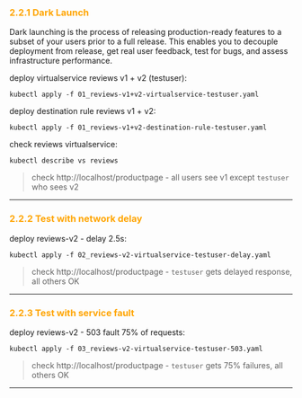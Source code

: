 ### <font color="orange"> 2.2.1 Dark Launch </font>
Dark launching is the process of releasing production-ready features to a subset of your users prior to a full release. This enables you to decouple deployment from release, get real user feedback, test for bugs, and assess infrastructure performance.  

deploy virtualservice reviews v1 + v2 (testuser):
```
kubectl apply -f 01_reviews-v1+v2-virtualservice-testuser.yaml
```
deploy destination rule reviews v1 + v2:
```
kubectl apply -f 01_reviews-v1+v2-destination-rule-testuser.yaml
```
check reviews virtualservice:
```
kubectl describe vs reviews
```

> check http://localhost/productpage - all users see v1 except `testuser` who sees v2
 
---

### <font color="orange"> 2.2.2 Test with network delay </font>
deploy reviews-v2 - delay 2.5s:
```
kubectl apply -f 02_reviews-v2-virtualservice-testuser-delay.yaml
```
> check http://localhost/productpage - `testuser` gets delayed response, all others OK
 
---

### <font color="orange"> 2.2.3 Test with service fault </font>
deploy reviews-v2 - 503 fault 75% of requests:
```
kubectl apply -f 03_reviews-v2-virtualservice-testuser-503.yaml
```
> check http://localhost/productpage -  `testuser` gets 75% failures, all others OK 
 
---